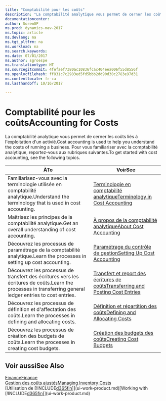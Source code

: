 ```yaml
---
title: "Comptabilité pour les coûts"
description: "La comptabilité analytique vous permet de cerner les coûts liés à l'exploitation d'un activié. Pour vous familiariser avec la comptabilité analytique, reportez-vous aux rubriques suivantes."
documentationcenter: 
author: SorenGP
ms.prod: dynamics-nav-2017
ms.topic: article
ms.devlang: na
ms.tgt_pltfrm: na
ms.workload: na
ms.search.keywords: 
ms.date: 07/01/2017
ms.author: sgroespe
ms.translationtype: HT
ms.sourcegitcommit: 4fefaef7380ac10836fcac404eea006f55d8556f
ms.openlocfilehash: ff831c7c2983ed5fd5bbb2dd90d30c2783e97d31
ms.contentlocale: fr-ca
ms.lasthandoff: 10/16/2017

---
```

# <a name="accounting-for-costs"></a><span data-ttu-id="60cca-104">Comptabilité pour les coûts</span><span class="sxs-lookup"><span data-stu-id="60cca-104">Accounting for Costs</span></span>
<span data-ttu-id="60cca-105">La comptabilité analytique vous permet de cerner les coûts liés à l'exploitation d'un activié.</span><span class="sxs-lookup"><span data-stu-id="60cca-105">Cost accounting is used to help you understand the costs of running a business.</span></span> <span data-ttu-id="60cca-106">Pour vous familiariser avec la comptabilité analytique, reportez-vous aux rubriques suivantes.</span><span class="sxs-lookup"><span data-stu-id="60cca-106">To get started with cost accounting, see the following topics.</span></span>  

|<span data-ttu-id="60cca-107">À</span><span class="sxs-lookup"><span data-stu-id="60cca-107">To</span></span>|<span data-ttu-id="60cca-108">Voir</span><span class="sxs-lookup"><span data-stu-id="60cca-108">See</span></span>|  
|--------|---------|  
|<span data-ttu-id="60cca-109">Familiarisez-vous avec la terminologie utilisée en comptabilité analytique.</span><span class="sxs-lookup"><span data-stu-id="60cca-109">Understand the terminology that is used in cost accounting.</span></span>|[<span data-ttu-id="60cca-110">Terminologie en comptabilité analytique</span><span class="sxs-lookup"><span data-stu-id="60cca-110">Terminology in Cost Accounting</span></span>](finance-terminology-in-cost-accounting.md)|  
|<span data-ttu-id="60cca-111">Maîtrisez les principes de la comptabilité analytique.</span><span class="sxs-lookup"><span data-stu-id="60cca-111">Get an overall understanding of cost accounting.</span></span>|[<span data-ttu-id="60cca-112">À propos de la comptabilité analytique</span><span class="sxs-lookup"><span data-stu-id="60cca-112">About Cost Accounting</span></span>](finance-about-cost-accounting.md)|  
|<span data-ttu-id="60cca-113">Découvrez les processus de paramétrage de la comptabilité analytique.</span><span class="sxs-lookup"><span data-stu-id="60cca-113">Learn the processes in setting up cost accounting.</span></span>|[<span data-ttu-id="60cca-114">Paramétrage du contrôle de gestion</span><span class="sxs-lookup"><span data-stu-id="60cca-114">Setting Up Cost Accounting</span></span>](finance-set-up-cost-accounting.md)|  
|<span data-ttu-id="60cca-115">Découvrez les processus de transfert des écritures vers les écritures de coûts.</span><span class="sxs-lookup"><span data-stu-id="60cca-115">Learn the processes in transferring general ledger entries to cost entries.</span></span>|[<span data-ttu-id="60cca-116">Transfert et report des écritures de coûts</span><span class="sxs-lookup"><span data-stu-id="60cca-116">Transferring and Posting Cost Entries</span></span>](finance-transfer-and-post-cost-entries.md)|  
|<span data-ttu-id="60cca-117">Découvrez les processus de définition et d'affectation des coûts.</span><span class="sxs-lookup"><span data-stu-id="60cca-117">Learn the processes in defining and allocating costs.</span></span>|[<span data-ttu-id="60cca-118">Définition et répartition des coûts</span><span class="sxs-lookup"><span data-stu-id="60cca-118">Defining and Allocating Costs</span></span>](finance-define-and-allocate-costs.md)|  
|<span data-ttu-id="60cca-119">Découvrez les processus de création des budgets de coûts.</span><span class="sxs-lookup"><span data-stu-id="60cca-119">Learn the processes in creating cost budgets.</span></span>|[<span data-ttu-id="60cca-120">Création des budgets des coûts</span><span class="sxs-lookup"><span data-stu-id="60cca-120">Creating Cost Budgets</span></span>](finance-create-cost-budgets.md)|  

## <a name="see-also"></a><span data-ttu-id="60cca-121">Voir aussi</span><span class="sxs-lookup"><span data-stu-id="60cca-121">See Also</span></span>  
[<span data-ttu-id="60cca-122">Finance</span><span class="sxs-lookup"><span data-stu-id="60cca-122">Finance</span></span>](finance.md)  
[<span data-ttu-id="60cca-123">Gestion des coûts ajustés</span><span class="sxs-lookup"><span data-stu-id="60cca-123">Managing Inventory Costs</span></span>](finance-manage-inventory-costs.md)  
<span data-ttu-id="60cca-124">[Utilisation de [!INCLUDE[d365fin](includes/d365fin_md.md)]](ui-work-product.md)</span><span class="sxs-lookup"><span data-stu-id="60cca-124">[Working with [!INCLUDE[d365fin](includes/d365fin_md.md)]](ui-work-product.md)</span></span>

